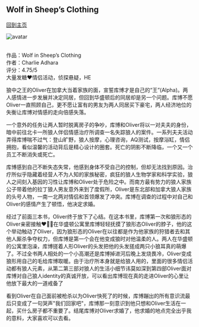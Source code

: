 ## Wolf in Sheep’s Clothing
[回到主页](https://boheme130.github.io/Fiction.git.io/)

![avatar](https://cdn2.oceansbridge.com/2017/09/02064026/Autumn-Scene-in-the-North-Carolina-Mountains-William-Aiken-Walker-oil-painting.jpg)
<br>
<br>


作品：Wolf in Sheep’s Clothing <br/>
作者：Charlie Adhara <br/>
评分：4.75/5 <br/>
大量发糖❤️情侣活动，侦探悬疑，HE <br/>


狼中之王的Oliver在加拿大当着家族的面，宣誓库博才是自己的“王”(Alpha)。两人感情进一步发展并决定同居，但回到华盛顿后的同居却是另一个问题。库博不愿Oliver一直照顾自己，更不愿让富有的男友为两人同居买下豪宅，两人经济地位的失衡让库博对情感的走向倍感失落。

一个意外的任务让两人暂时脱离房子的争吵，库博和Oliver将以一对夫夫的身份，暗中前往北卡一所狼人伴侣情感治疗所调查一名失踪狼人的案件。一系列夫夫活动弄得库博喘不过气：登山旷野，狼人按摩，心理咨询，AQ测试，按摩浴缸，情侣拥抱，看似温馨的活动背后是精心设计的圈套。死亡的阴影不断降临，一个又一个员工不断消失或死亡。

库博感到自己不断失态失常，他感到身体不受自己的控制，但却无法找到原因。治疗所似乎隐藏着经营人不为人知的家族秘密，疯狂的狼人生物学家和科学实验，狼人之间刻入基因的习性让库博和Oliver处于危险之中。而南方最有势力的狼人家族公子带着他的拉丁狼人男友意外来到了度假所，Oliver是东北部和加拿大狼人家族的头号人物，一南一北两对情侣和首领爆发了冲突。库博在调查的过程中对自己和Oliver的感情产生了顿悟，他决定求婚。

经过了前面三本书，Oliver终于放下了心结。在这本书里，库博第一次和狼形态的Oliver亲密接触❤️🤍💙在华盛顿公寓里库博轻轻抚摸了狼形态Oliver的脖子，他的这个举动触动了Oliver，因为狼形态的Oliver在以往都是作为他家族的狩猎者去和其他人厮杀争夺权力，但库博是第一个会在他变成狼时对他温柔的人。两人在华盛顿的公寓里泡澡，库博搓着人形Oliver的头发把他的头发搓成两只小狼耳真的萌爆了。不过全书两人相处的一个小高潮还是库博掉进河后晚上发烧畏冷，Oliver变成狼形用自己的毛给库博取暖。由于治疗所本身就是给狼人用的，里面的很多情侣活动都有狼人元素，从第二第三部对狼人的生活小细节讳莫如深到第四部Oliver面对库博对自己狼人identity的真诚开放，可以看出库博现在真的走进Oliver的心里让他放下最大的一道戒备了

看到Oliver在自己面前被枪杀以为Oliver快死了的时候，库博蹦出的所有意识流最后只变成了一句哭声"我们回家吧"，库博那一刻意识到他只想和Oliver生活在一起，买什么房子都不重要了。结尾库博对Oliver求婚了，他求婚的地点完全出乎我的意料，大家喜欢可以去看。
